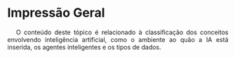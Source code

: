 # Impressão Geral

<p style="text-indent: 20px; text-align: justify">
O conteúdo deste tópico é relacionado à classificação dos conceitos envolvendo inteligência artificial, como o ambiente ao quão a IA está inserida, os agentes inteligentes e os tipos de dados.
</p>
